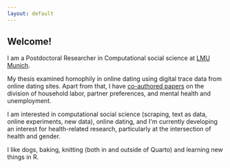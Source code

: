 ```yaml
---
layout: default
---
```



## Welcome! 

I am a Postdoctoral Researcher in Computational social science at [LMU Munich](https://www.css.soziologie.uni-muenchen.de/personen/wissenschaftlich_mitarbeiter/renata_topinkova/index.html). 

My thesis examined homophily in online dating using digital trace data from online dating sites. Apart from that, I have [co-authored papers](/publications) on the division of household labor, partner preferences, and mental health and unemployment. 

I am interested in computational social science (scraping, text as data, online experiments, new data), online dating, and I'm currently developing an interest for health-related research, particularly at the intersection of health and gender.

I like dogs, baking, knitting (both in and outside of Quarto) and learning new things in R.

